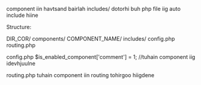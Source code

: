 component iin havtsand bairlah includes/ dotorhi buh php file iig auto include hiine

Structure:

DIR_COR/
    components/
        COMPONENT_NAME/
            includes/
            config.php
            routing.php

config.php
$is_enabled_component['comment'] = 1; //tuhain component iig idevhjuulne

routing.php
tuhain component iin routing tohirgoo hiigdene